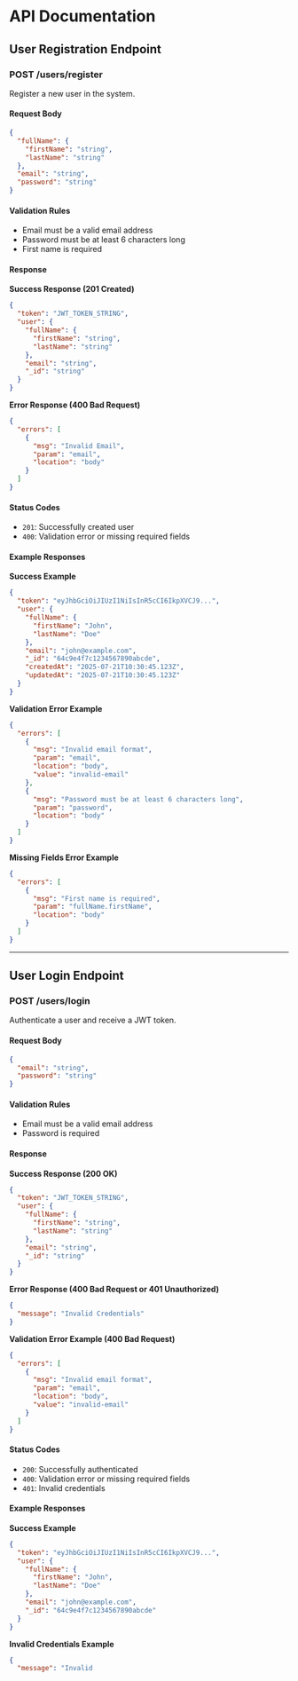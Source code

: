 # API Documentation

## User Registration Endpoint

### POST /users/register

Register a new user in the system.

#### Request Body

```json
{
  "fullName": {
    "firstName": "string",
    "lastName": "string"
  },
  "email": "string",
  "password": "string"
}
```

#### Validation Rules

- Email must be a valid email address
- Password must be at least 6 characters long
- First name is required

#### Response

**Success Response (201 Created)**

```json
{
  "token": "JWT_TOKEN_STRING",
  "user": {
    "fullName": {
      "firstName": "string",
      "lastName": "string"
    },
    "email": "string",
    "_id": "string"
  }
}
```

**Error Response (400 Bad Request)**

```json
{
  "errors": [
    {
      "msg": "Invalid Email",
      "param": "email",
      "location": "body"
    }
  ]
}
```

#### Status Codes

- `201`: Successfully created user
- `400`: Validation error or missing required fields

#### Example Responses

**Success Example**

```json
{
  "token": "eyJhbGciOiJIUzI1NiIsInR5cCI6IkpXVCJ9...",
  "user": {
    "fullName": {
      "firstName": "John",
      "lastName": "Doe"
    },
    "email": "john@example.com",
    "_id": "64c9e4f7c1234567890abcde",
    "createdAt": "2025-07-21T10:30:45.123Z",
    "updatedAt": "2025-07-21T10:30:45.123Z"
  }
}
```

**Validation Error Example**

```json
{
  "errors": [
    {
      "msg": "Invalid email format",
      "param": "email",
      "location": "body",
      "value": "invalid-email"
    },
    {
      "msg": "Password must be at least 6 characters long",
      "param": "password",
      "location": "body"
    }
  ]
}
```

**Missing Fields Error Example**

```json
{
  "errors": [
    {
      "msg": "First name is required",
      "param": "fullName.firstName",
      "location": "body"
    }
  ]
}
```

---

## User Login Endpoint

### POST /users/login

Authenticate a user and receive a JWT token.

#### Request Body

```json
{
  "email": "string",
  "password": "string"
}
```

#### Validation Rules

- Email must be a valid email address
- Password is required

#### Response

**Success Response (200 OK)**

```json
{
  "token": "JWT_TOKEN_STRING",
  "user": {
    "fullName": {
      "firstName": "string",
      "lastName": "string"
    },
    "email": "string",
    "_id": "string"
  }
}
```

**Error Response (400 Bad Request or 401 Unauthorized)**

```json
{
  "message": "Invalid Credentials"
}
```

**Validation Error Example (400 Bad Request)**

```json
{
  "errors": [
    {
      "msg": "Invalid email format",
      "param": "email",
      "location": "body",
      "value": "invalid-email"
    }
  ]
}
```

#### Status Codes

- `200`: Successfully authenticated
- `400`: Validation error or missing required fields
- `401`: Invalid credentials

#### Example Responses

**Success Example**

```json
{
  "token": "eyJhbGciOiJIUzI1NiIsInR5cCI6IkpXVCJ9...",
  "user": {
    "fullName": {
      "firstName": "John",
      "lastName": "Doe"
    },
    "email": "john@example.com",
    "_id": "64c9e4f7c1234567890abcde"
  }
}
```

**Invalid Credentials Example**

```json
{
  "message": "Invalid
```
